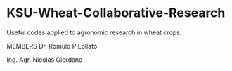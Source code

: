 # KSU-Wheat-Collaborative-Research
Useful codes applied to agronomic research in wheat crops. 

MEMBERS
Dr. Romulo P Lollato

Ing. Agr. Nicolas Giordano
